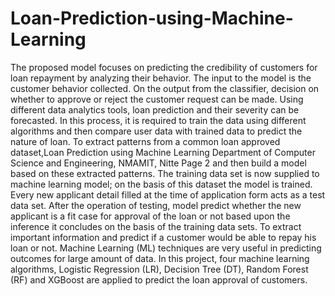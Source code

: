 # Loan-Prediction-using-Machine-Learning

The proposed model focuses on predicting the credibility of customers for loan
repayment by analyzing their behavior. The input to the model is the customer
behavior collected. On the output from the classifier, decision on whether to approve
or reject the customer request can be made. Using different data analytics tools, loan
prediction and their severity can be forecasted. In this process, it is required to train
the data using different algorithms and then compare user data with trained data to
predict the nature of loan. To extract patterns from a common loan approved dataset,Loan Prediction using Machine Learning
Department of Computer Science and Engineering, NMAMIT, Nitte Page 2
and then build a model based on these extracted patterns. The training data set is
now supplied to machine learning model; on the basis of this dataset the model is
trained. Every new applicant detail filled at the time of application form acts as a test
data set. After the operation of testing, model predict whether the new applicant is a
fit case for approval of the loan or not based upon the inference it concludes on the
basis of the training data sets. To extract important information and predict if a
customer would be able to repay his loan or not. Machine Learning (ML) techniques
are very useful in predicting outcomes for large amount of data. In this project, four
machine learning algorithms, Logistic Regression (LR), Decision Tree (DT), Random
Forest (RF) and XGBoost are applied to predict the loan approval of customers.
